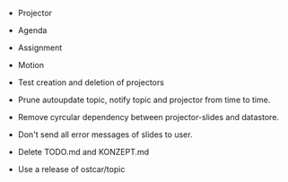 * Projector
 * Agenda
 * Assignment
 * Motion
 * Test creation and deletion of projectors

* Prune autoupdate topic, notify topic and projector from time to time.
* Remove cyrcular dependency between projector-slides and datastore.
* Don't send all error messages of slides to user.


* Delete TODO.md and KONZEPT.md
* Use a release of ostcar/topic